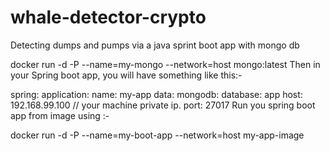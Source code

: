 # whale-detector-crypto
Detecting dumps and pumps via a java sprint boot app with mongo db

docker run -d -P --name=my-mongo --network=host mongo:latest Then in your Spring boot app, you will have something like this:-

spring: application: name: my-app data: mongodb: database: app host: 192.168.99.100 // your machine private ip. port: 27017 Run you spring boot app from image using :-

docker run -d -P --name=my-boot-app --network=host my-app-image

